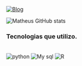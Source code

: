 [![Blog](https://img.shields.io/badge/LinkedIn-0077B5?style=for-the-badge&logo=linkedin&logoColor=white)](https://linkedin.com/in/matheus-brito-81a1b0245)
   

![Matheus GitHub stats](https://github-readme-stats.vercel.app/api?username=Matheusbrts&show_icons=true&theme=dracula)

### Tecnologias que utilizo.

<div style="display: inline_block"><br/><img align="center" alt ="python" src="https://img.shields.io/badge/Python-3776AB?style=for-the-badge&logo=python&logoColor=white">
<img align="center" alt ="My sql" src="https://img.shields.io/badge/MySQL-00000F?style=for-the-badge&logo=mysql&logoColor=white"/>
<img align="center" alt ="R" src="https://img.shields.io/badge/R-276DC3?style=for-the-badge&logo=r&logoColor=white"/>
</div>


